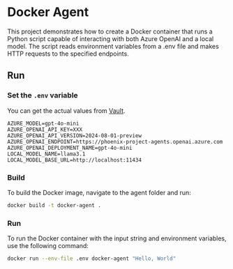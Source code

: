# Docker Agent

This project demonstrates how to create a Docker container that runs a Python script capable of interacting with both Azure OpenAI and a local model. The script reads environment variables from a .env file and makes HTTP requests to the specified endpoints.

## Run

### Set the `.env` variable

You can get the actual values from [Vault](https://cisco-eti.atlassian.net/wiki/spaces/PHI/pages/962428934/Access+LLM+services#Azure).

```
AZURE_MODEL=gpt-4o-mini
AZURE_OPENAI_API_KEY=XXX
AZURE_OPENAI_API_VERSION=2024-08-01-preview
AZURE_OPENAI_ENDPOINT=https://phoenix-project-agents.openai.azure.com
AZURE_OPENAI_DEPLOYMENT_NAME=gpt-4o-mini
LOCAL_MODEL_NAME=llama3.1
LOCAL_MODEL_BASE_URL=http://localhost:11434
```

### Build

To build the Docker image, navigate to the agent folder and run:

```sh
docker build -t docker-agent .
```

### Run

To run the Docker container with the input string and environment variables, use the following command:

```sh
docker run --env-file .env docker-agent "Hello, World"
```